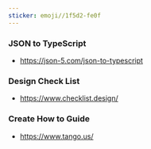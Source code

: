 ```yaml
---
sticker: emoji//1f5d2-fe0f
---
```


### JSON to TypeScript
- https://json-5.com/json-to-typescript
### Design Check List
- https://www.checklist.design/
### Create How to Guide 
- https://www.tango.us/